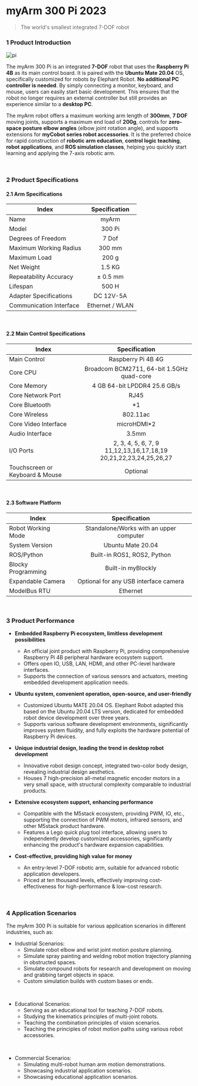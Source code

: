 # myArm 300 Pi 2023
> The world's smallest integrated 7-DOF robot

### 1 Product Introduction

![pi](../../resourse/2-serialproduct/2.12-myArm/banner.jpg)

The myArm 300 Pi is an integrated **7-DOF** robot that uses the **Raspberry Pi 4B** as its main control board. It is paired with the **Ubuntu Mate 20.04** OS, specifically customized for robots by Elephant Robot. **No additional PC controller is needed**. By simply connecting a monitor, keyboard, and mouse, users can easily start basic development. This ensures that the robot no longer requires an external controller but still provides an experience similar to a **desktop PC**.

The myArm robot offers a maximum working arm length of **300mm**, **7 DOF** moving joints, supports a maximum end load of **200g**, controls for **zero-space posture elbow angles** (elbow joint rotation angle), and supports extensions for **myCobot series robot accessories**. It is the preferred choice for rapid construction of **robotic arm education**, **control logic teaching**, **robot applications**, and **ROS simulation classes**, helping you quickly start learning and applying the 7-axis robotic arm.

<br>

### 2 Product Specifications

#### 2.1 Arm Specifications

| Index                 | Specification        |
| --------------------- | :------------------: |
| Name                  | myArm                |
| Model                 | 300 Pi               |
| Degrees of Freedom    |      7 Dof           |
| Maximum Working Radius|     300 mm           |
| Maximum Load          |      200 g           |
| Net Weight            |     1.5 KG           |
| Repeatability Accuracy|    ± 0.5 mm          |
| Lifespan              |      500 H           |
| Adapter Specifications|    DC 12V-5A         |
| Communication Interface | Ethernet / WLAN   |

<br>

#### 2.2 Main Control Specifications

| Index                |                           Specification                            |
| -------------------- | :--------------------------------------------------------------: |
| Main Control         |                   Raspberry Pi  4B 4G                            |
| Core CPU             |              Broadcom BCM2711, 64-bit 1.5GHz quad-core           |
| Core Memory          |                 4 GB 64-bit LPDDR4 25.6 GB/s                     |
| Core Network Port    |                             RJ45                                 |
| Core Bluetooth       |                              *1                                  |
| Core Wireless        |                           802.11ac                               |
| Core Video Interface |                         microHDMI*2                              |
| Audio Interface      |                            3.5mm                                 |
| I/O Ports            | 2,  3,  4,  5,  6,  7,  9<br />11,12,13,16,17,18,19<br />20,21,22,23,24,25,26,27<br /> |
| Touchscreen or Keyboard & Mouse |            Optional                                    |

<br>

#### 2.3 Software Platform

Index                 | Specification
 --------------------| :----------------------:
Robot Working Mode   | Standalone/Works with an upper computer
System Version       | Ubuntu Mate 20.04 
ROS/Python           |Built-in ROS1, ROS2, Python
Blocky Programming   | Built-in myBlockly 
Expandable Camera    | Optional for any USB interface camera 
ModelBus RTU         | Ethernet

<br>

### 3 Product Performance

+ **Embedded Raspberry Pi ecosystem, limitless development possibilities**
  + An official joint product with Raspberry Pi, providing comprehensive Raspberry Pi 4B peripheral hardware ecosystem support.
  + Offers open IO, USB, LAN, HDMI, and other PC-level hardware interfaces.
  + Supports the connection of various sensors and actuators, meeting embedded development application needs. <br>

+ **Ubuntu system, convenient operation, open-source, and user-friendly**
  + Customized Ubuntu MATE 20.04 OS. Elephant Robot adapted this based on the Ubuntu 20.04 LTS version, dedicated for embedded robot device development over three years.
  + Supports various software development environments, significantly improves system fluidity, and fully exploits the hardware potential of Raspberry Pi devices. <br>

+ **Unique industrial design, leading the trend in desktop robot development**
  + Innovative robot design concept, integrated two-color body design, revealing industrial design aesthetics.
  + Houses 7 high-precision all-metal magnetic encoder motors in a very small space, with structural complexity comparable to industrial products. <br>

+ **Extensive ecosystem support, enhancing performance**
  + Compatible with the M5stack ecosystem, providing PWM, IO, etc., supporting the connection of PWM motors, infrared sensors, and other M5stack product hardware.
  + Features a Lego quick plug tool interface, allowing users to independently develop customized accessories, significantly enhancing the product's hardware expansion capabilities.<br>

+ **Cost-effective, providing high value for money**
  * An entry-level 7-DOF robotic arm, suitable for advanced robotic application developers.
  * Priced at ten thousand levels, effectively improving cost-effectiveness for high-performance & low-cost research.

<br>

### 4 Application Scenarios

The myArm 300 Pi is suitable for various application scenarios in different industries, such as:

- Industrial Scenarios:
  - Simulate robot elbow and wrist joint motion posture planning.
  - Simulate spray painting and welding robot motion trajectory planning in obstructed spaces.
  - Simulate compound robots for research and development on moving and grabbing target objects in space.
  - Custom simulation builds with custom bases or ends. 
<br>

- Educational Scenarios:
  - Serving as an educational tool for teaching 7-DOF robots.
  - Studying the kinematics principles of multi-joint robots.
  - Teaching the combination principles of vision scenarios.
  - Teaching the principles of robot motion paths using various robot accessories.
<br>

- Commercial Scenarios:
  - Simulating multi-robot human arm motion demonstrations.
  - Showcasing industrial application scenarios.
  - Showcasing educational application scenarios.
